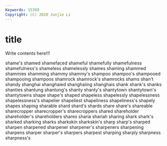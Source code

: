 ```yaml
---
Keywords: 15399
Copyright: (C) 2020 Junjie Li
---
```


# title

Write contents here!!!

shame's 
shamed 
shamefaced 
shameful 
shamefully 
shamefulness 
shamefulness's 
shameless 
shamelessly 
shames
shaming 
shammed 
shammies 
shamming 
shammy 
shammy's 
shampoo 
shampoo's 
shampooed 
shampooing
shampoos 
shamrock 
shamrock's 
shamrocks 
shams 
shan't 
shandy 
shanghai 
shanghaied 
shanghaiing
shanghais 
shank 
shank's 
shanks 
shanties 
shantung 
shantung's 
shanty 
shanty's 
shantytown
shantytown's 
shantytowns 
shape 
shape's 
shaped 
shapeless 
shapelessly 
shapelessness 
shapelessness's 
shapelier
shapeliest 
shapeliness 
shapeliness's 
shapely 
shapes 
shaping 
sharable 
shard 
shard's 
shards
share 
share's 
shareable 
sharecropper 
sharecropper's 
sharecroppers 
shared 
shareholder 
shareholder's 
shareholders
shares 
sharia 
shariah 
sharing 
shark 
shark's 
sharked 
sharking 
sharks 
sharkskin
sharkskin's 
sharp 
sharp's 
sharped 
sharpen 
sharpened 
sharpener 
sharpener's 
sharpeners 
sharpening
sharpens 
sharper 
sharper's 
sharpers 
sharpest 
sharping 
sharply 
sharpness 
sharpness's 
